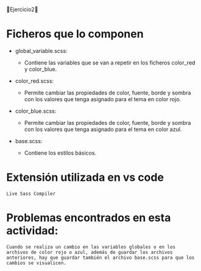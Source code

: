🚩Ejercicio2🚩

# Ficheros que lo componen

- global_variable.scss:
     - Contiene las variables que se van a repetir en los ficheros color_red y color_blue.

- color_red.scss: 
     - Permite cambiar las propiedades de color, fuente, borde y sombra con los valores que tenga asignado para el tema en color rojo.

- color_blue.scss: 
    - Permite cambiar las propiedades de color, fuente, borde y sombra con los valores que tenga asignado para el tema en color azul.

- base.scss: 
    - Contiene los estilos básicos.

# Extensión utilizada en vs code
    Live Sass Compiler
# Problemas encontrados en esta actividad:
    Cuando se realiza un cambio en las variables globales o en los archivos de color rojo o azul, además de guardar los archivos anteriores, hay que guardar también el archivo base.scss para que los cambios se visualicen.
